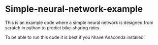 # Simple-neural-network-example
This is an example code where a simple neural network is designed from scratch in python to predict bike-sharing rides

To be able to run this code it is best if you hhave Anaconda installed.
